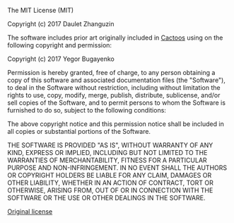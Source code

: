  The MIT License (MIT)

 Copyright (c) 2017 Daulet Zhanguzin

 The software includes prior art originally included in [Cactoos](http://www.cactoos.org/) using on the following copyright and permission:

 Copyright (c) 2017 Yegor Bugayenko

 Permission is hereby granted, free of charge, to any person obtaining a copy
 of this software and associated documentation files (the "Software"), to deal
 in the Software without restriction, including without limitation the rights
 to use, copy, modify, merge, publish, distribute, sublicense, and/or sell
 copies of the Software, and to permit persons to whom the Software is
 furnished to do so, subject to the following conditions:

 The above copyright notice and this permission notice shall be included
 in all copies or substantial portions of the Software.

 THE SOFTWARE IS PROVIDED "AS IS", WITHOUT WARRANTY OF ANY KIND, EXPRESS OR
 IMPLIED, INCLUDING BUT NOT LIMITED TO THE WARRANTIES OF MERCHANTABILITY,
 FITNESS FOR A PARTICULAR PURPOSE AND NON-INFRINGEMENT. IN NO EVENT SHALL THE
 AUTHORS OR COPYRIGHT HOLDERS BE LIABLE FOR ANY CLAIM, DAMAGES OR OTHER
 LIABILITY, WHETHER IN AN ACTION OF CONTRACT, TORT OR OTHERWISE, ARISING FROM,
 OUT OF OR IN CONNECTION WITH THE SOFTWARE OR THE USE OR OTHER DEALINGS IN THE
 SOFTWARE.

[Original license](https://github.com/yegor256/cactoos/blob/master/LICENSE.txt)
